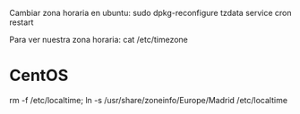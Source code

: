Cambiar zona horaria en ubuntu:
sudo dpkg-reconfigure tzdata
service cron restart

Para ver nuestra zona horaria: cat /etc/timezone


# CentOS
rm -f /etc/localtime; ln -s /usr/share/zoneinfo/Europe/Madrid /etc/localtime 
